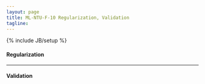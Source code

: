 ```yaml
---
layout: page
title: ML-NTU-F-10 Regularization, Validation
tagline: 
---
```

{% include JB/setup %}

#### Regularization

---

#### Validation

